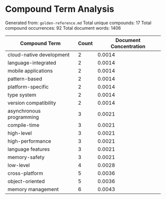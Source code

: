 # Compound Term Analysis

Generated from: `golden-reference.md`
Total unique compounds: 17
Total compound occurrences: 92
Total document words: 1406

| Compound Term | Count | Document Concentration |
|---------------|-------|------------------------|
| cloud-native development | 2 | 0.0014 |
| language-integrated | 2 | 0.0014 |
| mobile applications | 2 | 0.0014 |
| pattern-based | 2 | 0.0014 |
| platform-specific | 2 | 0.0014 |
| type system | 2 | 0.0014 |
| version compatibility | 2 | 0.0014 |
| asynchronous programming | 3 | 0.0021 |
| compile-time | 3 | 0.0021 |
| high-level | 3 | 0.0021 |
| high-performance | 3 | 0.0021 |
| language features | 3 | 0.0021 |
| memory-safety | 3 | 0.0021 |
| low-level | 4 | 0.0028 |
| cross-platform | 5 | 0.0036 |
| object-oriented | 5 | 0.0036 |
| memory management | 6 | 0.0043 |
